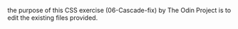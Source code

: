 the purpose of this CSS exercise (06-Cascade-fix) by The Odin Project is to edit the existing files provided.
